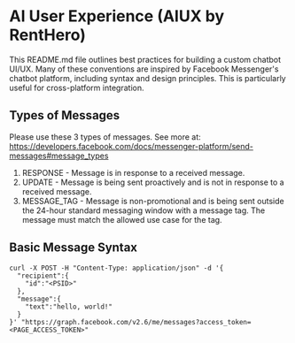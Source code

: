 # AI User Experience (AIUX by RentHero)
This README.md file outlines best practices for building a custom chatbot UI/UX. Many of these conventions are inspired by Facebook Messenger's chatbot platform, including syntax and design principles. This is particularly useful for cross-platform integration.

## Types of Messages
Please use these 3 types of messages. See more at: https://developers.facebook.com/docs/messenger-platform/send-messages#message_types
1. RESPONSE - Message is in response to a received message.
2. UPDATE - Message is being sent proactively and is not in response to a received message.
3. MESSAGE_TAG - Message is non-promotional and is being sent outside the 24-hour standard messaging window with a message tag. The message must match the allowed use case for the tag.

## Basic Message Syntax
```
curl -X POST -H "Content-Type: application/json" -d '{
  "recipient":{
    "id":"<PSID>"
  },
  "message":{
    "text":"hello, world!"
  }
}' "https://graph.facebook.com/v2.6/me/messages?access_token=<PAGE_ACCESS_TOKEN>"
```
